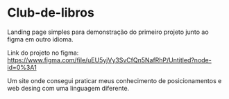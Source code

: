 # Club-de-libros
Landing page simples para demonstração do primeiro projeto junto ao figma em outro idioma.

Link do projeto no figma: https://www.figma.com/file/uEU5yjVy3SvCfQn5NafRhP/Untitled?node-id=0%3A1

Um site onde consegui praticar meus conhecimento de posicionamentos e web desing com uma linguagem diferente.
